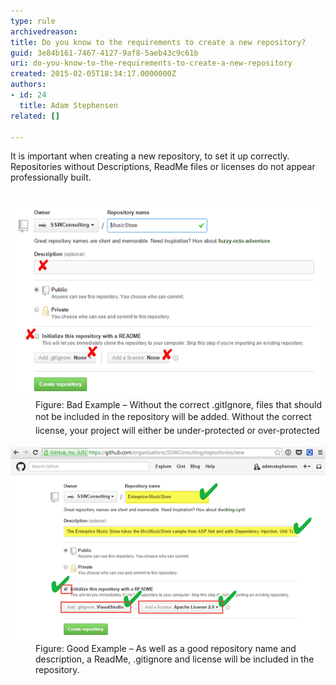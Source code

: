 ```yaml
---
type: rule
archivedreason: 
title: Do you know to the requirements to create a new repository?
guid: 3e84b161-7467-4127-9af8-5aeb43c9c61b
uri: do-you-know-to-the-requirements-to-create-a-new-repository
created: 2015-02-05T18:34:17.0000000Z
authors:
- id: 24
  title: Adam Stephensen
related: []

---
```



It is important when creating a new repository, to set it up correctly. Repositories without Descriptions, ReadMe files or licenses do not appear professionally built.
<br><excerpt class='endintro'></excerpt><br>
<dl class="badImage"><dt><img src="create-repository-bad.png" alt="" /></dt><dd>Figure: Bad Example – Without the correct .gitIgnore, files that should not be included in the repository will be added. <span style="line-height:1.6;">​Without the correct license, your project will either be under-protected or over-protected</span></dd></dl><dl class="goodImage"><dt><img src="create-repository-good.png" alt="" /></dt><dd>Figure: Good Example – As well as a good repository name and description, a ReadMe, .gitignore and license will be included in the repository.​</dd></dl>


